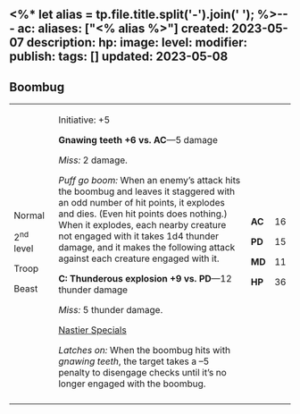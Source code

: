 <%* let alias = tp.file.title.split('-').join(' '); %>---
ac: 
aliases: ["<% alias %>"]
created: 2023-05-07
description: 
hp: 
image: 
level: 
modifier: 
publish: 
tags: []
updated: 2023-05-08
---

## Boombug

<table>
<colgroup>
<col style="width: 16%" />
<col style="width: 72%" />
<col style="width: 5%" />
<col style="width: 5%" />
</colgroup>
<tbody>
<tr class="odd">
<td><p>Normal</p>
<p>2<sup>nd</sup> level</p>
<p>Troop</p>
<p>Beast</p></td>
<td><p>Initiative: +5</p>
<p><strong>Gnawing teeth +6 vs. AC</strong>—5 damage</p>
<p><em>Miss:</em> 2 damage.</p>
<p><em>Puff go boom:</em> When an enemy’s attack hits the boombug and
leaves it staggered with an odd number of hit points, it explodes and
dies. (Even hit points does nothing.) When it explodes, each nearby
creature not engaged with it takes 1d4 thunder damage, and it makes the
following attack against each creature engaged with it.</p>
<p><strong>C: Thunderous explosion +9 vs. PD</strong>—12 thunder
damage</p>
<p><em>Miss:</em> 5 thunder damage.</p>
<p><u>Nastier Specials</u></p>
<p><em>Latches on:</em> When the boombug hits with <em>gnawing
teeth</em>, the target takes a –5 penalty to disengage checks until it’s
no longer engaged with the boombug.</p></td>
<td><p><strong>AC</strong></p>
<p><strong>PD</strong></p>
<p><strong>MD</strong></p>
<p><strong>HP</strong></p></td>
<td><p>16</p>
<p>15</p>
<p>11</p>
<p>36</p></td>
</tr>
<tr class="even">
<td></td>
<td></td>
<td></td>
<td></td>
</tr>
</tbody>
</table>

